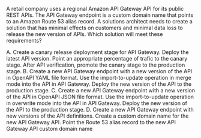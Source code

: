 A retail company uses a regional Amazon API Gateway API for its public REST APIs. The API Gateway endpoint is a custom domain name that points to an Amazon Route 53 alias record. A solutions architect needs to create a solution that has minimal effects on customers and minimal data loss to release the new version of APIs. Which solution will meet these requirements? 

A. Create a canary release deployment stage for API Gateway. Deploy the latest API version. Point an appropriate percentage of trafic to the canary stage. After API verification, promote the canary stage to the production stage. 
B. Create a new API Gateway endpoint with a new version of the API in OpenAPI YAML file format. Use the import-to-update operation in merge mode into the API in API Gateway. Deploy the new version of the API to the production stage. 
C. Create a new API Gateway endpoint with a new version of the API in OpenAPI JSON file format. Use the import-to-update operation in overwrite mode into the API in API Gateway. Deploy the new version of the API to the production stage. 
D. Create a new API Gateway endpoint with new versions of the API definitions. Create a custom domain name for the new API Gateway API. Point the Route 53 alias record to the new API Gateway API custom domain name